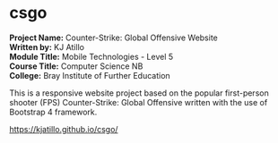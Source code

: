 # csgo
**Project Name:** Counter-Strike: Global Offensive Website<br>
**Written by:** KJ Atillo<br>
**Module Title:** Mobile Technologies - Level 5<br>
**Course Title:** Computer Science NB<br>
**College:** Bray Institute of Further Education<br>

This is a responsive website project based on the popular first-person shooter (FPS)
Counter-Strike: Global Offensive written with the use of Bootstrap 4 framework.

https://kjatillo.github.io/csgo/
